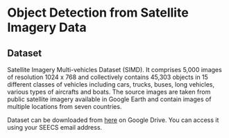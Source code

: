 # Object Detection from Satellite Imagery Data

## Dataset
Satellite Imagery Multi-vehicles Dataset (SIMD). It comprises 5,000 images of resolution 1024
x 768 and collectively contains 45,303 objects in 15 different classes of vehicles including cars,
trucks, buses, long vehicles, various types of aircrafts and boats. The source images are taken
from public satellite imagery available in Google Earth and contain images of multiple
locations from seven countries.

Dataset can be downloaded from [here](https://drive.google.com/drive/folders/1vBKMtZIyy681oZz81TiWn05g1iAC1DsF?usp=sharing) on Google Drive. You can access it using your SEECS email address.
